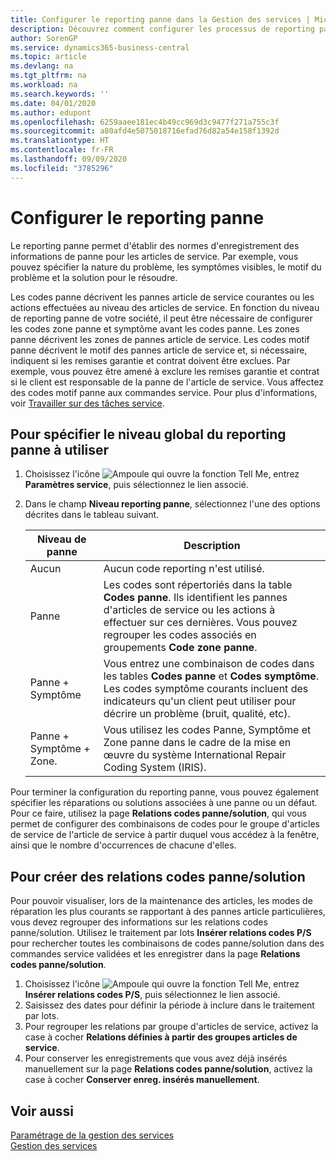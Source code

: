 ```yaml
---
title: Configurer le reporting panne dans la Gestion des services | Microsoft Docs
description: Découvrez comment configurer les processus de reporting panne.
author: SorenGP
ms.service: dynamics365-business-central
ms.topic: article
ms.devlang: na
ms.tgt_pltfrm: na
ms.workload: na
ms.search.keywords: ''
ms.date: 04/01/2020
ms.author: edupont
ms.openlocfilehash: 6259aaee181ec4b49cc969d3c9477f271a755c3f
ms.sourcegitcommit: a80afd4e5075018716efad76d82a54e158f1392d
ms.translationtype: HT
ms.contentlocale: fr-FR
ms.lasthandoff: 09/09/2020
ms.locfileid: "3785296"
---
```

# <a name="set-up-fault-reporting"></a>Configurer le reporting panne
Le reporting panne permet d'établir des normes d'enregistrement des informations de panne pour les articles de service. Par exemple, vous pouvez spécifier la nature du problème, les symptômes visibles, le motif du problème et la solution pour le résoudre.  

Les codes panne décrivent les pannes article de service courantes ou les actions effectuées au niveau des articles de service. En fonction du niveau de reporting panne de votre société, il peut être nécessaire de configurer les codes zone panne et symptôme avant les codes panne. Les zones panne décrivent les zones de pannes article de service. Les codes motif panne décrivent le motif des pannes article de service et, si nécessaire, indiquent si les remises garantie et contrat doivent être exclues. Par exemple, vous pouvez être amené à exclure les remises garantie et contrat si le client est responsable de la panne de l'article de service. Vous affectez des codes motif panne aux commandes service. Pour plus d'informations, voir [Travailler sur des tâches service](service-how-to-work-on-service-tasks.md).  

## <a name="to-specify-the-overall-level-of-fault-reporting-to-use"></a>Pour spécifier le niveau global du reporting panne à utiliser
1. Choisissez l'icône ![Ampoule qui ouvre la fonction Tell Me](media/ui-search/search_small.png "Dites-moi ce que vous voulez faire"), entrez **Paramètres service**, puis sélectionnez le lien associé.
2. Dans le champ **Niveau reporting panne**, sélectionnez l'une des options décrites dans le tableau suivant.  

    |**Niveau de panne**|**Description**|  
    |------------|-------------|  
    |Aucun | Aucun code reporting n'est utilisé.|  
    |Panne | Les codes sont répertoriés dans la table **Codes panne**. Ils identifient les pannes d'articles de service ou les actions à effectuer sur ces dernières. Vous pouvez regrouper les codes associés en groupements **Code zone panne**.|  
    |Panne + Symptôme | Vous entrez une combinaison de codes dans les tables **Codes panne** et **Codes symptôme**. Les codes symptôme courants incluent des indicateurs qu'un client peut utiliser pour décrire un problème (bruit, qualité, etc).|  
    |Panne + Symptôme + Zone. | Vous utilisez les codes Panne, Symptôme et Zone panne dans le cadre de la mise en œuvre du système International Repair Coding System (IRIS).|  

Pour terminer la configuration du reporting panne, vous pouvez également spécifier les réparations ou solutions associées à une panne ou un défaut. Pour ce faire, utilisez la page **Relations codes panne/solution**, qui vous permet de configurer des combinaisons de codes pour le groupe d'articles de service de l'article de service à partir duquel vous accédez à la fenêtre, ainsi que le nombre d'occurrences de chacune d'elles.

## <a name="to-create-fault-and-resolution-code-relationships"></a>Pour créer des relations codes panne/solution
<!--this needs to go in a working with topic-->
Pour pouvoir visualiser, lors de la maintenance des articles, les modes de réparation les plus courants se rapportant à des pannes article particulières, vous devez regrouper des informations sur les relations codes panne/solution. Utilisez le traitement par lots **Insérer relations codes P/S** pour rechercher toutes les combinaisons de codes panne/solution dans des commandes service validées et les enregistrer dans la page **Relations codes panne/solution**.

1. Choisissez l'icône ![Ampoule qui ouvre la fonction Tell Me](media/ui-search/search_small.png "Dites-moi ce que vous voulez faire"), entrez **Insérer relations codes P/S**, puis sélectionnez le lien associé.  
2. Saisissez des dates pour définir la période à inclure dans le traitement par lots.  
3. Pour regrouper les relations par groupe d'articles de service, activez la case à cocher **Relations définies à partir des groupes articles de service**.  
4. Pour conserver les enregistrements que vous avez déjà insérés manuellement sur la page **Relations codes panne/solution**, activez la case à cocher **Conserver enreg. insérés manuellement**.  

## <a name="see-also"></a>Voir aussi
[Paramétrage de la gestion des services](service-setup-service.md)  
[Gestion des services](service-service.md)  
